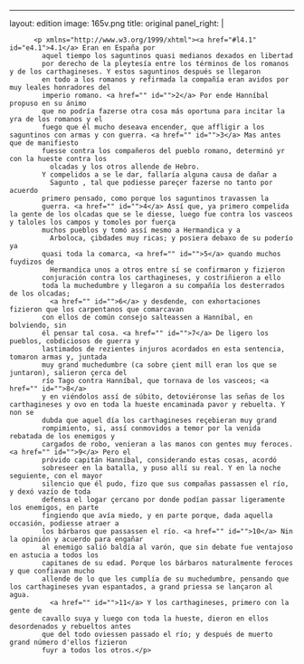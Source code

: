 <?xml version="1.0" encoding="UTF-8"?>
---
layout: edition
image: 165v.png 
title: original 
panel_right: |  
            
          <p xmlns="http://www.w3.org/1999/xhtml"><a href="#l4.1" id="e4.1">4.1</a> Eran en España por
            aquel tiempo los saguntinos quasi medianos dexados en libertad
            por derecho de la pleytesía entre los términos de los romanos y de los carthagineses. Y estos saguntinos después se llegaron
            en todo a los romanos y refirmada la compañía eran avidos por muy leales honradores del
            imperio romano. <a href="" id="">2</a> Por ende Hanníbal propuso en su ánimo
            que no podría fazerse otra cosa más oportuna para incitar la yra de los romanos y el
            fuego que él mucho deseava encender, que affligir a los saguntinos con armas y con guerra. <a href="" id="">3</a> Mas antes que de manifiesto
            fuesse contra los compañeros del pueblo romano, determinó yr con la hueste contra los
              olcadas y los otros allende de Hebro.
            Y compelidos a se le dar, fallaría alguna causa de dañar a
              Sagunto , tal que podiesse pareçer fazerse no tanto por acuerdo
            primero pensado, como porque los saguntinos travassen la
            guerra. <a href="" id="">4</a> Assí que, ya primero compelida la gente de los olcadas que se le diesse, luego fue contra los vasceos y taloles los campos y tomoles por fuerça
            muchos pueblos y tomó assí mesmo a Hermandica y a
              Arboloca, çibdades muy ricas; y posiera debaxo de su poderío ya
            quasi toda la comarca, <a href="" id="">5</a> quando muchos fuydizos de
              Hermandica unos a otros entre sí se confirmaron y fizieron
            conjuración contra los carthagineses, y costriñieron a ello
            toda la muchedumbre y llegaron a su compañía los desterrados de los olcadas;
              <a href="" id="">6</a> y desdende, con exhortaciones fizieron que los carpentanos que comarcavan
            con ellos de común consejo salteassen a Hanníbal, en bolviendo, sin
            él pensar tal cosa. <a href="" id="">7</a> De ligero los pueblos, cobdiciosos de guerra y
            lastimados de rezientes injuros acordados en esta sentencia, tomaron armas y, juntada
            muy grand muchedumbre (ca sobre çient mill eran los que se juntaron), salieron çerca del
            río Tago contra Hanníbal, que tornava de los vasceos; <a href="" id="">8</a>
            y en viéndolos assí de súbito, detoviéronse las señas de los carthagineses y ovo en toda la hueste encaminada pavor y rebuelta. Y non se
            dubda que aquel día los carthagineses reçebieran muy grand
            rompimiento, si, assí conmovidos a temor por la venida rebatada de los enemigos y
            cargados de robo, venieran a las manos con gentes muy feroces. <a href="" id="">9</a> Pero el
            próvido capitán Hanníbal, considerando estas cosas, acordó
            sobreseer en la batalla, y puso allí su real. Y en la noche seguiente, con el mayor
            silencio que él pudo, fizo que sus compañas passassen el río, y dexó vazío de toda
            defensa el logar çercano por donde podían passar ligeramente los enemigos, en parte
            fingiendo que avía miedo, y en parte porque, dada aquella occasión, podiesse atraer a
            los bárbaros que passassen el río. <a href="" id="">10</a> Nin la opinión y acuerdo para engañar
            al enemigo salió baldía al varón, que sin debate fue ventajoso en astucia a todos los
            capitanes de su edad. Porque los bárbaros naturalmente feroces y que confiavan mucho
            allende de lo que les cumplía de su muchedumbre, pensando que los carthagineses yvan espantados, a grand priessa se lançaron al agua.
              <a href="" id="">11</a> Y los carthagineses, primero con la gente de
            cavallo suya y luego con toda la hueste, dieron en ellos desordenados y rebueltos antes
            que del todo oviessen passado el río; y después de muerto grand número d'ellos fizieron
            fuyr a todos los otros.</p>
        